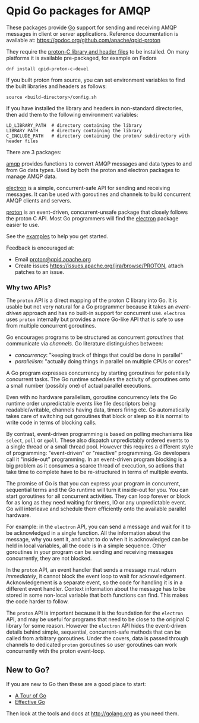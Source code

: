 # Qpid Go packages for AMQP

These packages provide [Go](https://golang.org) support for sending and receiving
AMQP messages in client or server applications. Reference documentation is
available at: <https://godoc.org/github.com/apache/qpid-proton>

They require the
[proton-C library and header files](http://qpid.apache.org/proton) to be
installed.  On many platforms it is available pre-packaged, for example on
Fedora

    dnf install qpid-proton-c-devel

If you built proton from source, you can set environment variables to find the
built libraries and headers as follows:

    source <build-directory>/config.sh

If you have installed the library and headers in non-standard directories, then
add them to the following environment variables:

    LD_LIBRARY_PATH  # directory containing the library
    LIBRARY_PATH     # directory containing the library
    C_INCLUDE_PATH   # directory containing the proton/ subdirectory with header files

There are 3 packages:

[amqp](http://godoc.org/github.com/apache/qpid-proton/go/pkg/amqp) provides functions
to convert AMQP messages and data types to and from Go data types.  Used by both
the proton and electron packages to manage AMQP data.

[electron](http://godoc.org/github.com/apache/qpid-proton/go/pkg/electron) is a
simple, concurrent-safe API for sending and receiving messages. It can be used
with goroutines and channels to build concurrent AMQP clients and servers.

[proton](http://godoc.org/github.com/apache/qpid-proton/go/pkg/proton) is an
event-driven, concurrent-unsafe package that closely follows the proton C
API. Most Go programmers will find the
[electron](http://godoc.org/github.com/apache/qpid-proton/go/pkg/electron) package easier to use.

See the [examples](https://github.com/apache/qpid-proton/blob/master/go/examples/README.md)
to help you get started.

Feedback is encouraged at:

- Email <proton@qpid.apache.org>
- Create issues <https://issues.apache.org/jira/browse/PROTON>, attach patches to an issue.

### Why two APIs?

The `proton` API is a direct mapping of the proton C library into Go. It is
usable but not very natural for a Go programmer because it takes an
*event-driven* approach and has no built-in support for concurrent
use. `electron` uses `proton` internally but provides a more Go-like API that is
safe to use from multiple concurrent goroutines.

Go encourages programs to be structured as concurrent *goroutines* that
communicate via *channels*. Go literature distinguishes between:

- *concurrency*: "keeping track of things that could be done in parallel"
- *parallelism*: "actually doing things in parallel on multiple CPUs or cores"

A Go program expresses concurrency by starting goroutines for potentially
concurrent tasks. The Go runtime schedules the activity of goroutines onto a
small number (possibly one) of actual parallel executions.

Even with no hardware parallelism, goroutine concurrency lets the Go runtime
order unpredictable events like file descriptors being readable/writable,
channels having data, timers firing etc. Go automatically takes care of
switching out goroutines that block or sleep so it is normal to write code in
terms of blocking calls.

By contrast, event-driven programming is based on polling mechanisms like
`select`, `poll` or `epoll`. These also dispatch unpredictably ordered events to
a single thread or a small thread pool. However this requires a different style
of programming: "event-driven" or "reactive" programming. Go developers call it
"inside-out" programming.  In an event-driven program blocking is a big problem
as it consumes a scarce thread of execution, so actions that take time to
complete have to be re-structured in terms of multiple events.

The promise of Go is that you can express your program in concurrent, sequential
terms and the Go runtime will turn it inside-out for you. You can start
goroutines for all concurrent activities. They can loop forever or block for as
long as they need waiting for timers, IO or any unpredictable event. Go will
interleave and schedule them efficiently onto the available parallel hardware.

For example: in the `electron` API, you can send a message and wait for it to be
acknowledged in a single function. All the information about the message, why
you sent it, and what to do when it is acknowledged can be held in local
variables, all the code is in a simple sequence. Other goroutines in your
program can be sending and receiving messages concurrently, they are not
blocked.

In the `proton` API, an event handler that sends a message must return
*immediately*, it cannot block the event loop to wait for
acknowledgement. Acknowledgement is a separate event, so the code for handling
it is in a different event handler. Context information about the message has to
be stored in some non-local variable that both functions can find. This makes
the code harder to follow.

The `proton` API is important because it is the foundation for the `electron`
API, and may be useful for programs that need to be close to the original C
library for some reason. However the `electron` API hides the event-driven
details behind simple, sequential, concurrent-safe methods that can be called
from arbitrary goroutines. Under the covers, data is passed through channels to
dedicated `proton` goroutines so user goroutines can work concurrently with the
proton event-loop.

## New to Go?

If you are new to Go then these are a good place to start:

- [A Tour of Go](http://tour.golang.org)
- [Effective Go](http://golang.org/doc/effective_go.html)

Then look at the tools and docs at <http://golang.org> as you need them.
